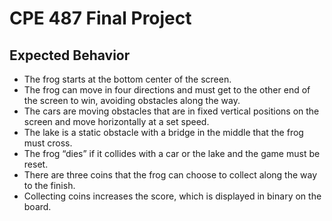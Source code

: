 # CPE 487 Final Project

## Expected Behavior
- The frog starts at the bottom center of the screen.
- The frog can move in four directions and must get to the other end of the screen to win, avoiding obstacles along the way.
- The cars are moving obstacles that are in fixed vertical positions on the screen and move horizontally at a set speed.
- The lake is a static obstacle with a bridge in the middle that the frog must cross.
- The frog “dies” if it collides with a car or the lake and the game must be reset.
- There are three coins that the frog can choose to collect along the way to the finish.
- Collecting coins increases the score, which is displayed in binary on the board.
